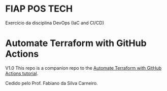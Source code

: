 # FIAP POS TECH
Exercício da disciplina DevOps (IaC and CI/CD)

# Automate Terraform with GitHub Actions
V1.0
This repo is a companion repo to the [Automate Terraform with GitHub Actions tutorial](https://developer.hashicorp.com/terraform/tutorials/automation/github-actions).

Cedido pelo Prof. Fabiano da Silva Carneiro.
